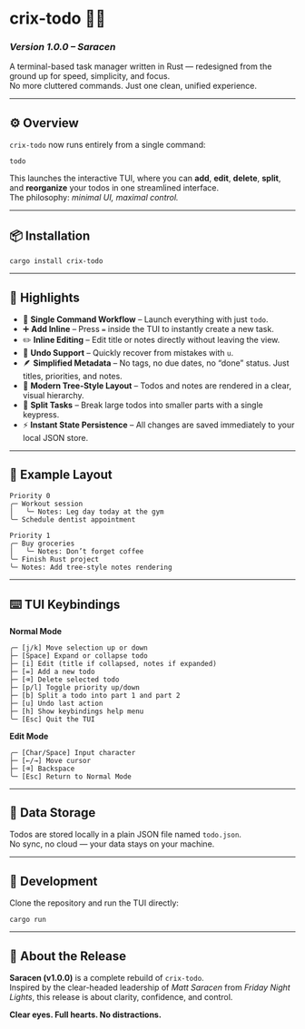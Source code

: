 # crix-todo 🦀✅
### *Version 1.0.0 – Saracen*

A terminal-based task manager written in Rust — redesigned from the ground up for speed, simplicity, and focus.  
No more cluttered commands. Just one clean, unified experience.

---

## ⚙️ Overview

`crix-todo` now runs entirely from a single command:

```
todo
```

This launches the interactive TUI, where you can **add**, **edit**, **delete**, **split**, and **reorganize** your todos in one streamlined interface.  
The philosophy: *minimal UI, maximal control.*

---

## 📦 Installation

```
cargo install crix-todo
```

---

## 🚀 Highlights

- 🧭 **Single Command Workflow** – Launch everything with just `todo`.
- ➕ **Add Inline** – Press `=` inside the TUI to instantly create a new task.
- ✏️ **Inline Editing** – Edit title or notes directly without leaving the view.
- 🔁 **Undo Support** – Quickly recover from mistakes with `u`.
- 🪶 **Simplified Metadata** – No tags, no due dates, no “done” status. Just titles, priorities, and notes.
- 🌳 **Modern Tree-Style Layout** – Todos and notes are rendered in a clear, visual hierarchy.
- 🧩 **Split Tasks** – Break large todos into smaller parts with a single keypress.
- ⚡ **Instant State Persistence** – All changes are saved immediately to your local JSON store.

---

## 🎨 Example Layout

```
Priority 0
╭─ Workout session
│   ╰─ Notes: Leg day today at the gym
╰─ Schedule dentist appointment

Priority 1
╭─ Buy groceries
│   ╰─ Notes: Don’t forget coffee
╰─ Finish Rust project
╰─ Notes: Add tree-style notes rendering
```

---

## ⌨️ TUI Keybindings

**Normal Mode**
```
╭─ [j/k] Move selection up or down  
├─ [Space] Expand or collapse todo  
├─ [i] Edit (title if collapsed, notes if expanded)  
├─ [=] Add a new todo  
├─ [⌫] Delete selected todo  
├─ [p/l] Toggle priority up/down  
├─ [b] Split a todo into part 1 and part 2  
├─ [u] Undo last action  
├─ [h] Show keybindings help menu  
╰─ [Esc] Quit the TUI
```

**Edit Mode**
```
╭─ [Char/Space] Input character  
├─ [←/→] Move cursor  
├─ [⌫] Backspace  
╰─ [Esc] Return to Normal Mode
```

---

## 📂 Data Storage

Todos are stored locally in a plain JSON file named `todo.json`.  
No sync, no cloud — your data stays on your machine.

---

## 🧪 Development

Clone the repository and run the TUI directly:

```
cargo run
```

---

## 🏈 About the Release

**Saracen (v1.0.0)** is a complete rebuild of `crix-todo`.  
Inspired by the clear-headed leadership of *Matt Saracen* from *Friday Night Lights*, this release is about clarity, confidence, and control.

**Clear eyes. Full hearts. No distractions.**
